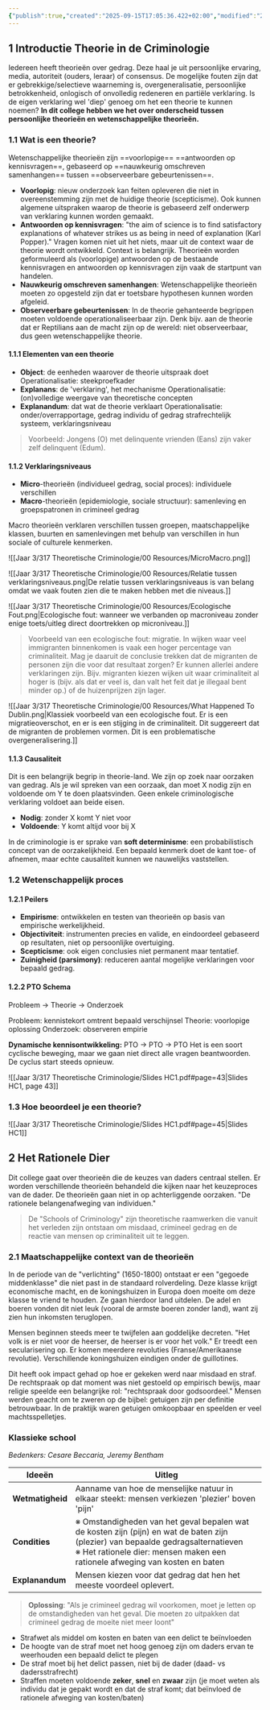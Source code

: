 ```yaml
---
{"publish":true,"created":"2025-09-15T17:05:36.422+02:00","modified":"2025-09-20T01:18:45.313+02:00","published":"2025-09-20T01:18:45.313+02:00","cssclasses":""}
---
```


## 1 Introductie Theorie in de Criminologie
Iedereen heeft theorieën over gedrag. Deze haal je uit persoonlijke ervaring, media, autoriteit (ouders, leraar) of consensus. De mogelijke fouten zijn dat er gebrekkige/selectieve waarneming is, overgeneralisatie, persoonlijke betrokkenheid, onlogisch of onvolledig redeneren en partiële verklaring. Is de eigen verklaring wel 'diep' genoeg om het een theorie te kunnen noemen? **In dit college hebben we het over onderscheid tussen persoonlijke theorieën en wetenschappelijke theorieën.** 

### 1.1 Wat is een theorie?
Wetenschappelijke theorieën zijn ==voorlopige== ==antwoorden op kennisvragen==, gebaseerd op ==nauwkeurig omschreven samenhangen== tussen ==observeerbare gebeurtenissen==. 

- **Voorlopig**: nieuw onderzoek kan feiten opleveren die niet in overeenstemming zijn met de huidige theorie (scepticisme). Ook kunnen algemene uitspraken waarop de theorie is gebaseerd zelf onderwerp van verklaring kunnen worden gemaakt.
- **Antwoorden op kennisvragen**: "the aim of science is to find satisfactory explanations of whatever strikes us as being in need of explanation (Karl Popper)." Vragen komen niet uit het niets, maar uit de context waar de theorie wordt ontwikkeld. Context is belangrijk. Theorieën worden geformuleerd als (voorlopige) antwoorden op de bestaande kennisvragen en antwoorden op kennisvragen zijn vaak de startpunt van handelen.
- **Nauwkeurig omschreven samenhangen**: Wetenschappelijke theorieën moeten zo opgesteld zijn dat er toetsbare hypothesen kunnen worden afgeleid.
- **Observeerbare gebeurtenissen**: In de theorie gehanteerde begrippen moeten voldoende operationaliseerbaar zijn.  Denk bijv. aan de theorie dat er Reptilians aan de macht zijn op de wereld: niet observeerbaar, dus geen wetenschappelijke theorie.

#### 1.1.1 Elementen van een theorie
- **Object**: de eenheden waarover de theorie uitspraak doet
	Operationalisatie: steekproefkader
- **Explanans**: de 'verklaring', het mechanisme
	Operationalisatie: (on)volledige weergave van theoretische concepten
- **Explanandum**: dat wat de theorie verklaart
	Operationalisatie: onder/overrapportage, gedrag individu of gedrag strafrechtelijk systeem, verklaringsniveau

>Voorbeeld: Jongens (O) met delinquente vrienden (Eans) zijn vaker zelf delinquent (Edum).

#### 1.1.2 Verklaringsniveaus
- **Micro**-theorieën (individueel gedrag, social proces): individuele verschillen
- **Macro**-theorieën (epidemiologie, sociale structuur): samenleving en groepspatronen in crimineel gedrag

Macro theorieën verklaren verschillen tussen groepen, maatschappelijke klassen, buurten en samenlevingen met behulp van verschillen in hun sociale of culturele kenmerken.

![[Jaar 3/317 Theoretische Criminologie/00 Resources/MicroMacro.png]]

![[Jaar 3/317 Theoretische Criminologie/00 Resources/Relatie tussen verklaringsniveaus.png|De relatie tussen verklaringsniveaus is van belang omdat we vaak fouten zien die te maken hebben met die niveaus.]]

![[Jaar 3/317 Theoretische Criminologie/00 Resources/Ecologische Fout.png|Ecologische fout: wanneer we verbanden op macroniveau zonder enige toets/uitleg direct doortrekken op microniveau.]]

>Voorbeeld van een ecologische fout: migratie. In wijken waar veel immigranten binnenkomen is vaak een hoger percentage van criminaliteit. Mag je daaruit de conclusie trekken dat de migranten de personen zijn die voor dat resultaat zorgen? Er kunnen allerlei andere verklaringen zijn. Bijv. migranten kiezen wijken uit waar criminaliteit al hoger is (bijv. als dat er veel is, dan valt het feit dat je illegaal bent minder op.) of de huizenprijzen zijn lager.

![[Jaar 3/317 Theoretische Criminologie/00 Resources/What Happened To Dublin.png|Klassiek voorbeeld van een ecologische fout. Er is een migratieoverschot, en er is een stijging in de criminaliteit. Dit suggereert dat de migranten de problemen vormen. Dit is een problematische overgeneralisering.]]

#### 1.1.3 Causaliteit
Dit is een belangrijk begrip in theorie-land. We zijn op zoek naar oorzaken van gedrag. Als je wil spreken van een oorzaak, dan moet X nodig zijn en voldoende om Y te doen plaatsvinden. Geen enkele criminologische verklaring voldoet aan beide eisen.
- **Nodig**: zonder X komt Y niet voor
- **Voldoende**: Y komt altijd voor bij X

In de criminologie is er sprake van **soft determinisme**: een probabilistisch concept van de oorzakelijkheid. Een bepaald kenmerk doet de kant toe- of afnemen, maar echte causaliteit kunnen we nauwelijks vaststellen. 

### 1.2 Wetenschappelijk proces
#### 1.2.1 Peilers
- **Empirisme**: ontwikkelen en testen van theorieën op basis van empirische werkelijkheid.
- **Objectiviteit**: instrumenten precies en valide, en eindoordeel gebaseerd op resultaten, niet op persoonlijke overtuiging.
- **Scepticisme**: ook eigen conclusies niet permanent maar tentatief.
- **Zuinigheid (parsimony)**: reduceren aantal mogelijke verklaringen voor bepaald gedrag.

#### 1.2.2 PTO Schema
Probleem -> Theorie -> Onderzoek

Probleem: kennistekort omtrent bepaald verschijnsel
Theorie: voorlopige oplossing
Onderzoek: observeren empirie

**Dynamische kennisontwikkeling:** PTO -> PTO -> PTO
Het is een soort cyclische beweging, maar we gaan niet direct alle vragen beantwoorden. De cyclus start steeds opnieuw. 

![[Jaar 3/317 Theoretische Criminologie/Slides HC1.pdf#page=43|Slides HC1, page 43]]

### 1.3 Hoe beoordeel je een theorie?

![[Jaar 3/317 Theoretische Criminologie/Slides HC1.pdf#page=45|Slides HC1]]

## 2 Het Rationele Dier
Dit college gaat over theorieën die de keuzes van daders centraal stellen. Er worden verschillende theorieën behandeld die kijken naar het keuzeproces van de dader. De theorieën gaan niet in op achterliggende oorzaken. "De rationele belangenafweging van individuen." 

>De "Schools of Criminology" zijn theoretische raamwerken die vanuit het verleden zijn ontstaan om misdaad, crimineel gedrag en de reactie van mensen op criminaliteit uit te leggen.

### 2.1 Maatschappelijke context van de theorieën
In de periode van de "verlichting" (1650-1800) ontstaat er een "gegoede middenklasse" die niet past in de standaard rolverdeling. Deze klasse krijgt economische macht, en de koningshuizen in Europa doen moeite om deze klasse te vriend te houden. Ze gaan hierdoor land uitdelen. De adel en boeren vonden dit niet leuk (vooral de armste boeren zonder land), want zij zien hun inkomsten teruglopen. 

Mensen beginnen steeds meer te twijfelen aan goddelijke decreten. "Het volk is er niet voor de heerser, de heerser is er voor het volk." Er treedt een secularisering op.  Er komen meerdere revoluties (Franse/Amerikaanse revolutie). Verschillende koningshuizen eindigen onder de guillotines. 

Dit heeft ook impact gehad op hoe er gekeken werd naar misdaad en straf. De rechtspraak op dat moment was niet gestoeld op empirisch bewijs, maar religie speelde een belangrijke rol: "rechtspraak door godsoordeel." Mensen werden geacht om te zweren op de bijbel: getuigen zijn per definitie betrouwbaar. In de praktijk waren getuigen omkoopbaar en speelden er veel machtsspelletjes. 

### Klassieke school
*Bedenkers: Cesare Beccaria, Jeremy Bentham*

| Ideeën           | Uitleg                                                                                                                                                                                                             |
| ---------------- | ------------------------------------------------------------------------------------------------------------------------------------------------------------------------------------------------------------------ |
| **Wetmatigheid** | Aanname van hoe de menselijke natuur in elkaar steekt: mensen verkiezen 'plezier' boven 'pijn'                                                                                                                     |
| **Condities**    | ※ Omstandigheden van het geval bepalen wat de kosten zijn (pijn) en wat de baten zijn (plezier) van bepaalde gedragsalternatieven<br>※ Het rationele dier: mensen maken een rationele afweging van kosten en baten |
| **Explanandum**  | Mensen kiezen voor dat gedrag dat hen het meeste voordeel oplevert.                                                                                                                                                |

>**Oplossing**: "Als je crimineel gedrag wil voorkomen, moet je letten op de omstandigheden van het geval. Die moeten zo uitpakken dat crimineel gedrag de moeite niet meer loont"

- Strafwet als middel om kosten en baten van een delict te beïnvloeden
- De hoogte van de straf moet net hoog genoeg zijn om daders ervan te weerhouden een bepaald delict te plegen
- De straf moet bij het delict passen, niet bij de dader (daad- vs dadersstrafrecht)
- Straffen moeten voldoende **zeker**, **snel** en **zwaar** zijn (je moet weten als individu dat je gepakt wordt en dat de straf komt; dat beïnvloed de rationele afweging van kosten/baten)